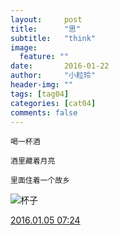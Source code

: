 ```yaml
---
layout:     post
title:      "思"
subtitle:   "think"
image:
  feature: ""
date:       2016-01-22
author:     "小粒玲"
header-img: ""
tags: [tag04]
categories: [cat04]
comments: false
---
```

    
    
    喝一杯酒

    酒里藏着月亮

    里面住着一个故乡
![杯子](http://7xtust.com1.z0.glb.clouddn.com/si.jpg "思")

<a href="http://www.jianshu.com/p/b6f03b86e051">2016.01.05  07:24 </a>
